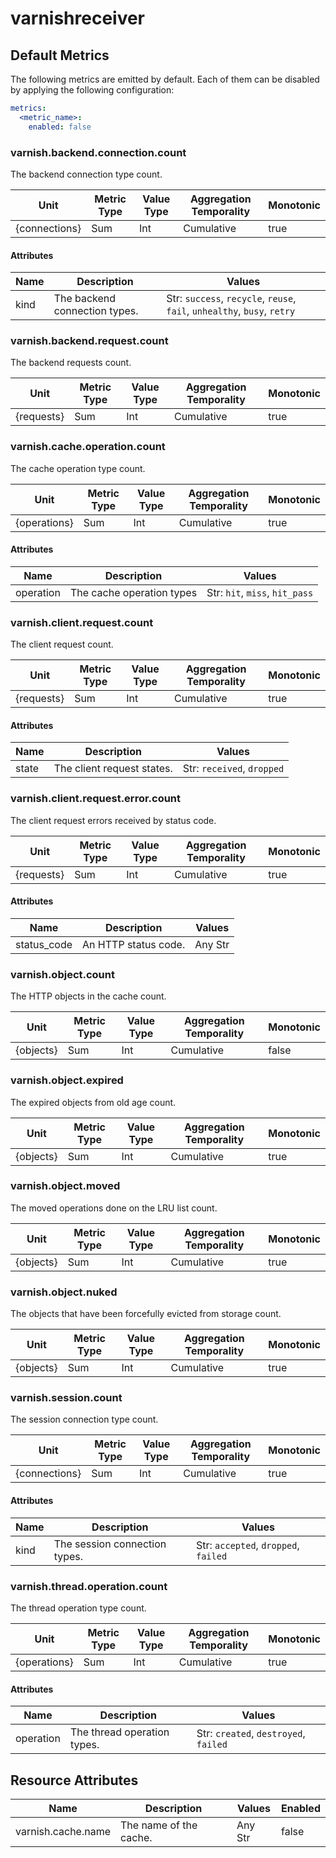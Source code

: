 [comment]: <> (Code generated by mdatagen. DO NOT EDIT.)

# varnishreceiver

## Default Metrics

The following metrics are emitted by default. Each of them can be disabled by applying the following configuration:

```yaml
metrics:
  <metric_name>:
    enabled: false
```

### varnish.backend.connection.count

The backend connection type count.

| Unit | Metric Type | Value Type | Aggregation Temporality | Monotonic |
| ---- | ----------- | ---------- | ----------------------- | --------- |
| {connections} | Sum | Int | Cumulative | true |

#### Attributes

| Name | Description | Values |
| ---- | ----------- | ------ |
| kind | The backend connection types. | Str: ``success``, ``recycle``, ``reuse``, ``fail``, ``unhealthy``, ``busy``, ``retry`` |

### varnish.backend.request.count

The backend requests count.

| Unit | Metric Type | Value Type | Aggregation Temporality | Monotonic |
| ---- | ----------- | ---------- | ----------------------- | --------- |
| {requests} | Sum | Int | Cumulative | true |

### varnish.cache.operation.count

The cache operation type count.

| Unit | Metric Type | Value Type | Aggregation Temporality | Monotonic |
| ---- | ----------- | ---------- | ----------------------- | --------- |
| {operations} | Sum | Int | Cumulative | true |

#### Attributes

| Name | Description | Values |
| ---- | ----------- | ------ |
| operation | The cache operation types | Str: ``hit``, ``miss``, ``hit_pass`` |

### varnish.client.request.count

The client request count.

| Unit | Metric Type | Value Type | Aggregation Temporality | Monotonic |
| ---- | ----------- | ---------- | ----------------------- | --------- |
| {requests} | Sum | Int | Cumulative | true |

#### Attributes

| Name | Description | Values |
| ---- | ----------- | ------ |
| state | The client request states. | Str: ``received``, ``dropped`` |

### varnish.client.request.error.count

The client request errors received by status code.

| Unit | Metric Type | Value Type | Aggregation Temporality | Monotonic |
| ---- | ----------- | ---------- | ----------------------- | --------- |
| {requests} | Sum | Int | Cumulative | true |

#### Attributes

| Name | Description | Values |
| ---- | ----------- | ------ |
| status_code | An HTTP status code. | Any Str |

### varnish.object.count

The HTTP objects in the cache count.

| Unit | Metric Type | Value Type | Aggregation Temporality | Monotonic |
| ---- | ----------- | ---------- | ----------------------- | --------- |
| {objects} | Sum | Int | Cumulative | false |

### varnish.object.expired

The expired objects from old age count.

| Unit | Metric Type | Value Type | Aggregation Temporality | Monotonic |
| ---- | ----------- | ---------- | ----------------------- | --------- |
| {objects} | Sum | Int | Cumulative | true |

### varnish.object.moved

The moved operations done on the LRU list count.

| Unit | Metric Type | Value Type | Aggregation Temporality | Monotonic |
| ---- | ----------- | ---------- | ----------------------- | --------- |
| {objects} | Sum | Int | Cumulative | true |

### varnish.object.nuked

The objects that have been forcefully evicted from storage count.

| Unit | Metric Type | Value Type | Aggregation Temporality | Monotonic |
| ---- | ----------- | ---------- | ----------------------- | --------- |
| {objects} | Sum | Int | Cumulative | true |

### varnish.session.count

The session connection type count.

| Unit | Metric Type | Value Type | Aggregation Temporality | Monotonic |
| ---- | ----------- | ---------- | ----------------------- | --------- |
| {connections} | Sum | Int | Cumulative | true |

#### Attributes

| Name | Description | Values |
| ---- | ----------- | ------ |
| kind | The session connection types. | Str: ``accepted``, ``dropped``, ``failed`` |

### varnish.thread.operation.count

The thread operation type count.

| Unit | Metric Type | Value Type | Aggregation Temporality | Monotonic |
| ---- | ----------- | ---------- | ----------------------- | --------- |
| {operations} | Sum | Int | Cumulative | true |

#### Attributes

| Name | Description | Values |
| ---- | ----------- | ------ |
| operation | The thread operation types. | Str: ``created``, ``destroyed``, ``failed`` |

## Resource Attributes

| Name | Description | Values | Enabled |
| ---- | ----------- | ------ | ------- |
| varnish.cache.name | The name of the cache. | Any Str | false |
